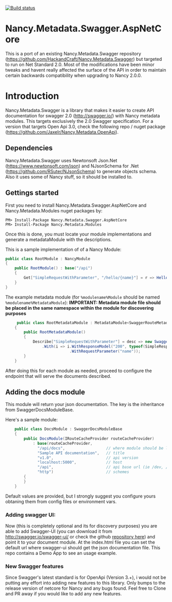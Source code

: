 [![Build status](https://ci.appveyor.com/api/projects/status/aa0pljkj6db02696/branch/master?svg=true)](https://ci.appveyor.com/project/Jaxelr/nancy-metadata-swagger-aspnetcore/branch/master)

# Nancy.Metadata.Swagger.AspNetCore
This is a port of an existing Nancy.Metadata.Swagger repository (https://github.com/HackandCraft/Nancy.Metadata.Swagger) but targeted to run on Net Standard 2.0. Most of the modifications have been minor tweaks and havent really affected the surface of the API in order to maintain certain backwards compatibility when upgrading to Nancy 2.0.0.

# Introduction

Nancy.Metadata.Swagger is a library that makes it easier to create API documentation for swagger 2.0 (http://swagger.io/) with Nancy metadata modules. This targets exclusively the 2.0 Swagger specification. For a version that targets Open Api 3.0, check the following repo / nuget package (https://github.com/Jaxelr/Nancy.Metadata.OpenApi).

## Dependencies

Nancy.Metadata.Swagger uses Newtonsoft Json.Net (https://www.newtonsoft.com/json) and NJsonSchema for .Net (https://github.com/RSuter/NJsonSchema) to generate objects schema. 
Also it uses some of Nancy stuff, so it should be installed to.

## Gettings started

First you need to install Nancy.Metadata.Swagger.AspNetCore and Nancy.Metadata.Modules nuget packages by:

	PM> Install-Package Nancy.Metadata.Swagger.AspNetCore
	PM> Install-Package Nancy.Metadata.Modules

Once this is done, you must locate your module implementations and generate a metadataModule with the descriptions.

This is a sample implementation of of a Nancy Module:

```c#
public class RootModule : NancyModule
{
	public RootModule() : base("/api")
	{
	    Get["SimpleRequestWithParameter", "/hello/{name}"] = r => Hello(r.name);
	}
}
```
The example metadata module (for ``%modulename%Module`` should be named ``%modulename%MetadataModule``):
**IMPORTANT: Metadata module file should be placed in the same namespace within the module for discovering purposes**

```c#
     public class RootMetadataModule : MetadataModule<SwaggerRouteMetadata>
    {
        public RootMetadataModule()
        {
            Describe["SimpleRequestWithParameter"] = desc => new SwaggerRouteMetadata(desc)
                .With(i => i.WithResponseModel("200", typeof(SimpleResponseModel), "Sample response")
                            .WithRequestParameter("name"));
        }
    }
```

After doing this for each module as needed, proceed to configure the endpoint that will serve the documents described. 

## Adding the docs module

This module  will return your json documentation. The key is the inheritance from SwaggerDocsModuleBase.

Here's a sample module:

```c#
    public class DocsModule : SwaggerDocsModuleBase
    {
        public DocsModule(IRouteCacheProvider routeCacheProvider) 
        	: base(routeCacheProvider, 
        	  "/api/docs", 					// where module should be located
        	  "Sample API documentation",   // title
        	  "v1.0", 						// api version
        	  "localhost:5000",             // host
        	  "/api", 						// api base url (ie /dev, /api)
        	  "http")						// schemes
        {
        }
    }
```

Default values are provided, but I strongly suggest you configure yours obtaning them from config files or environment vars.

### Adding swagger UI:

Now (this is completely optional and its for discovery purposes) you are able to add Swagger-UI (you can download it from http://swagger.io/swagger-ui/ or check the github [repository here](https://github.com/swagger-api/swagger-ui)) and point it to your document module. At the index.html file you can set the default url where swagger-ui should get the json documentation file. This repo contains a Demo App to see an usage example.

### New Swagger features

Since Swagger's latest standard is for OpenApi (Version 3.+), i would not be putting any effort into adding new features to this library. Only bumps to the release version of netcore for Nancy and any bugs found. Feel free to Clone and PR away if you would like to add any new features.
